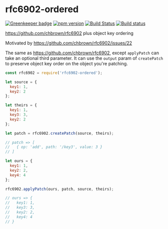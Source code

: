 # rfc6902-ordered

[![Greenkeeper badge](https://badges.greenkeeper.io/kellyselden/rfc6902-ordered.svg)](https://greenkeeper.io/)
[![npm version](https://badge.fury.io/js/rfc6902-ordered.svg)](https://badge.fury.io/js/rfc6902-ordered)
[![Build Status](https://travis-ci.org/kellyselden/rfc6902-ordered.svg?branch=master)](https://travis-ci.org/kellyselden/rfc6902-ordered)
[![Build status](https://ci.appveyor.com/api/projects/status/k5l6wg2u15khol3f/branch/master?svg=true)](https://ci.appveyor.com/project/kellyselden/rfc6902-ordered/branch/master)

https://github.com/chbrown/rfc6902 plus object key ordering

Motivated by https://github.com/chbrown/rfc6902/issues/22

The same as https://github.com/chbrown/rfc6902, except `applyPatch` can take an optional third parameter. It can use the `output` param of `createPatch` to preserve object key order on the object you're patching.

```js
const rfc6902 = require('rfc6902-ordered');

let source = {
  key1: 1,
  key2: 2
};

let theirs = {
  key1: 1,
  key3: 3,
  key2: 2
};

let patch = rfc6902.createPatch(source, theirs);

// patch => [
//   { op: 'add', path: '/key3', value: 3 }
// ]

let ours = {
  key1: 1,
  key2: 2,
  key4: 4
};

rfc6902.applyPatch(ours, patch, source, theirs);

// ours => {
//   key1: 1,
//   key3: 3,
//   key2: 2,
//   key4: 4
// }
```
